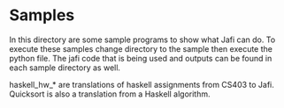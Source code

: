 # Samples
In this directory are some sample programs to show what Jafi can do. To execute these samples change directory to the sample then execute the python file. The jafi code that is being used and outputs can be found in each sample directory as well.

haskell_hw_* are translations of haskell assignments from CS403 to Jafi. Quicksort is also a translation from a Haskell algorithm.

